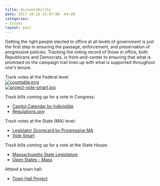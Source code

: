 ```yaml
---
title: Accountability
date: 2017-10-18 15:47:00 -04:00
categories:
- Issues
layout: post
---
```


Getting the right people elected to office at all levels of government is just the first step in ensuring the passage, enforcement, and preservation of progressive policies. Tracking the voting record of those in office, both Republicans and Democrats, is front-and-center to ensuring that what is promised on the campaign trail lines up with what is supported throughout one's tenure. 

Track votes at the Federal level:<BR>
[![countable.png](/uploads/countable.png)](https://www.countable.us/) 
<BR>
[![project-vote-smart.jpg](/uploads/project-vote-smart.jpg)](https://votesmart.org/)
<BR>

Track bills coming up for a vote in Congress:
* [Capitol Calendar by Indivisible](http://www.indivisible.org/resources/online/capitol-calendar/)
* [Regulations.gov](https://www.regulations.gov/)


Track votes at the State (MA) level:
* [Legislator Scorecard by Progressive MA](https://scorecard.progressivemass.com/all-legislators)
* [Vote Smart](https://votesmart.org/)

Track bills coming up for a vote at the State House:
* [Massachusetts State Legislature](https://malegislature.gov/Bills/)
* [Open States - Mass](https://openstates.org/ma/)

Attend a town hall:
* [Town Hall Project](https://townhallproject.com/)